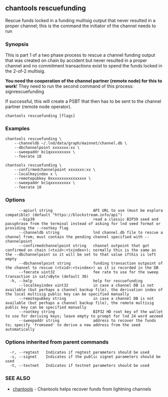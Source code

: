 ## chantools rescuefunding

Rescue funds locked in a funding multisig output that never resulted in a proper channel; this is the command the initiator of the channel needs to run

### Synopsis

This is part 1 of a two phase process to rescue a channel
funding output that was created on chain by accident but never resulted in a
proper channel and no commitment transactions exist to spend the funds locked in
the 2-of-2 multisig.

**You need the cooperation of the channel partner (remote node) for this to
work**! They need to run the second command of this process: signrescuefunding

If successful, this will create a PSBT that then has to be sent to the channel
partner (remote node operator).

```
chantools rescuefunding [flags]
```

### Examples

```
chantools rescuefunding \
	--channeldb ~/.lnd/data/graph/mainnet/channel.db \
	--dbchannelpoint xxxxxxx:xx \
	--sweepaddr bc1qxxxxxxxxx \
	--feerate 10

chantools rescuefunding \
	--confirmedchannelpoint xxxxxxx:xx \
	--localkeyindex x \
	--remotepubkey 0xxxxxxxxxxxxxxxx \
	--sweepaddr bc1qxxxxxxxxx \
	--feerate 10
```

### Options

```
      --apiurl string                  API URL to use (must be esplora compatible) (default "https://blockstream.info/api")
      --bip39                          read a classic BIP39 seed and passphrase from the terminal instead of asking for lnd seed format or providing the --rootkey flag
      --channeldb string               lnd channel.db file to rescue a channel from; must contain the pending channel specified with --channelpoint
      --confirmedchannelpoint string   channel outpoint that got confirmed on chain (<txid>:<txindex>); normally this is the same as the --dbchannelpoint so it will be set to that value ifthis is left empty
      --dbchannelpoint string          funding transaction outpoint of the channel to rescue (<txid>:<txindex>) as it is recorded in the DB
      --feerate uint32                 fee rate to use for the sweep transaction in sat/vByte (default 30)
  -h, --help                           help for rescuefunding
      --localkeyindex uint32           in case a channel DB is not available (but perhaps a channel backup file), the derivation index of the local multisig public key can be specified manually
      --remotepubkey string            in case a channel DB is not available (but perhaps a channel backup file), the remote multisig public key can be specified manually
      --rootkey string                 BIP32 HD root key of the wallet to use for deriving keys; leave empty to prompt for lnd 24 word aezeed
      --sweepaddr string               address to recover the funds to; specify 'fromseed' to derive a new address from the seed automatically
```

### Options inherited from parent commands

```
  -r, --regtest   Indicates if regtest parameters should be used
  -s, --signet    Indicates if the public signet parameters should be used
  -t, --testnet   Indicates if testnet parameters should be used
```

### SEE ALSO

* [chantools](chantools.md)	 - Chantools helps recover funds from lightning channels

